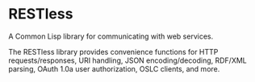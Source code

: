 # RESTless

A Common Lisp library for communicating with web services.

The RESTless library provides convenience functions for HTTP
requests/responses, URI handling, JSON encoding/decoding, RDF/XML
parsing, OAuth 1.0a user authorization, OSLC clients, and more.
